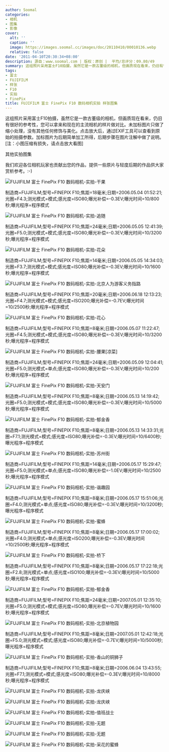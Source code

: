 ```yaml
---
author: Soomal
categories:
- 相机
- 图集
- 影像
cover:
  alt: ''
  caption: ''
  image: https://images.soomal.cc/images/doc/20110410/00010136.webp
  relative: false
date: '2011-04-10T20:30:34+08:00'
description: 源自：www.soomal.com | 版权：原创 |  平均/总评分：09.80/49
summary: 这组照片采用富士F10拍摄，虽然它是一款古董级的相机，但画质现在看来，仍旧有很好的参考性，您可以拿来和现在的主流相机的样片做对比。未加标图片只做了缩小处理，没有其他任何修饰与美化。点击放大后，通过EXIF工具可以查看到原始的拍摄参数。加标图片为后期简单加工所得，后期步骤在图片注解中做了说明。[注：小图压缩有损失，请点击放大看图]
tags:
- 富士
- FUJIFILM
- 样张
- F10
- 实拍
- FinePix
title: FUJIFILM 富士 FinePix F10 数码相机实拍 样张图集
---
```


这组照片采用富士F10拍摄，虽然它是一款古董级的相机，但画质现在看来，仍旧有很好的参考性，您可以拿来和现在的主流相机的样片做对比。未加标图片只做了缩小处理，没有其他任何修饰与美化。点击放大后，通过EXIF工具可以查看到原始的拍摄参数。加标图片为后期简单加工所得，后期步骤在图片注解中做了说明。[注：小图压缩有损失，请点击放大看图]



其他实拍图集




















 



我们欢迎各位相机玩家也贡献出您的作品，提供一些原片与轻度后期的作品供大家赏析参考。:-)



![FUJIFILM 富士 FinePix F10 数码相机-实拍-干果](https://images.soomal.cc/images/doc/20110410/00010132.webp)

制造商=FUJIFILM;型号=FINEPIX F10;焦距=18毫米;日期=2006.05.04 01:52:21;光圈=F4.3;测光模式=模式;感光度=ISO80;曝光补偿=-0.3EV;曝光时间=10/800秒;曝光程序=程序模式



![FUJIFILM 富士 FinePix F10 数码相机-实拍-追随](https://images.soomal.cc/images/doc/20110410/00010133.webp)

制造商=FUJIFILM;型号=FINEPIX F10;焦距=24毫米;日期=2006.05.05 12:41:39;光圈=F5.0;测光模式=模式;感光度=ISO80;曝光补偿=-0.3EV;曝光时间=10/3200秒;曝光程序=程序模式



![FUJIFILM 富士 FinePix F10 数码相机-实拍-花朵](https://images.soomal.cc/images/doc/20110410/00010134.webp)

制造商=FUJIFILM;型号=FINEPIX F10;焦距=14毫米;日期=2006.05.05 14:34:03;光圈=F3.7;测光模式=模式;感光度=ISO80;曝光补偿=-0.3EV;曝光时间=10/1600秒;曝光程序=程序模式



![FUJIFILM 富士 FinePix F10 数码相机-实拍-北京人为游客义务指路](https://images.soomal.cc/images/doc/20110410/00010135.webp)

制造商=FUJIFILM;型号=FINEPIX F10;焦距=20毫米;日期=2006.06.18 12:13:23;光圈=F4.7;测光模式=模式;感光度=ISO200;曝光补偿=-0.7EV;曝光时间=10/2500秒;曝光程序=程序模式



![FUJIFILM 富士 FinePix F10 数码相机-实拍-花心](https://images.soomal.cc/images/doc/20110410/00010136.webp)

制造商=FUJIFILM;型号=FINEPIX F10;焦距=8毫米;日期=2006.05.07 11:22:47;光圈=F4.5;测光模式=模式;感光度=ISO80;曝光补偿=-0.3EV;曝光时间=10/3200秒;曝光程序=程序模式



![FUJIFILM 富士 FinePix F10 数码相机-实拍-腰果[凉菜]](https://images.soomal.cc/images/doc/20110410/00010137.webp)

制造商=FUJIFILM;型号=FINEPIX F10;焦距=24毫米;日期=2006.05.09 12:04:41;光圈=F5.0;测光模式=单点;感光度=ISO80;曝光补偿=-0.3EV;曝光时间=10/200秒;曝光程序=程序模式



![FUJIFILM 富士 FinePix F10 数码相机-实拍-天安门](https://images.soomal.cc/images/doc/20110410/00010138.webp)

制造商=FUJIFILM;型号=FINEPIX F10;焦距=8毫米;日期=2006.05.13 14:19:42;光圈=F5.0;测光模式=模式;感光度=ISO80;曝光补偿=-0.3EV;曝光时间=10/5000秒;曝光程序=程序模式



![FUJIFILM 富士 FinePix F10 数码相机-实拍-郁金香](https://images.soomal.cc/images/doc/20110410/00010139.webp)

制造商=FUJIFILM;型号=FINEPIX F10;焦距=8毫米;日期=2006.05.13 14:33:31;光圈=F7.1;测光模式=模式;感光度=ISO80;曝光补偿=-0.3EV;曝光时间=10/6400秒;曝光程序=程序模式



![FUJIFILM 富士 FinePix F10 数码相机-实拍-苏州街](https://images.soomal.cc/images/doc/20110410/00010140.webp)

制造商=FUJIFILM;型号=FINEPIX F10;焦距=14毫米;日期=2006.05.17 15:29:47;光圈=F5.0;测光模式=单点;感光度=ISO80;曝光补偿=-1.0EV;曝光时间=10/2500秒;曝光程序=程序模式



![FUJIFILM 富士 FinePix F10 数码相机-实拍-谐趣园](https://images.soomal.cc/images/doc/20110410/00010141.webp)

制造商=FUJIFILM;型号=FINEPIX F10;焦距=8毫米;日期=2006.05.17 15:51:06;光圈=F4.0;测光模式=单点;感光度=ISO80;曝光补偿=-0.3EV;曝光时间=10/3200秒;曝光程序=程序模式



![FUJIFILM 富士 FinePix F10 数码相机-实拍-蜜蜂](https://images.soomal.cc/images/doc/20110410/00010142.webp)

制造商=FUJIFILM;型号=FINEPIX F10;焦距=8毫米;日期=2006.05.17 17:00:02;光圈=F4.0;测光模式=单点;感光度=ISO200;曝光补偿=-0.3EV;曝光时间=10/2500秒;曝光程序=程序模式



![FUJIFILM 富士 FinePix F10 数码相机-实拍-桥下](https://images.soomal.cc/images/doc/20110410/00010143.webp)

制造商=FUJIFILM;型号=FINEPIX F10;焦距=8毫米;日期=2006.05.17 17:22:18;光圈=F2.8;测光模式=单点;感光度=ISO100;曝光补偿=-0.3EV;曝光时间=10/5000秒;曝光程序=程序模式



![FUJIFILM 富士 FinePix F10 数码相机-实拍-郁金香](https://images.soomal.cc/images/doc/20110410/00010144.webp)

制造商=FUJIFILM;型号=FINEPIX F10;焦距=24毫米;日期=2007.05.01 12:35:10;光圈=F5.0;测光模式=模式;感光度=ISO80;曝光补偿=-0.7EV;曝光时间=10/1600秒;曝光程序=程序模式



![FUJIFILM 富士 FinePix F10 数码相机-实拍-北京植物园](https://images.soomal.cc/images/doc/20110410/00010145.webp)

制造商=FUJIFILM;型号=FINEPIX F10;焦距=8毫米;日期=2007.05.01 12:42:18;光圈=F5.0;测光模式=模式;感光度=ISO80;曝光补偿=-0.7EV;曝光时间=10/5000秒;曝光程序=程序模式



![FUJIFILM 富士 FinePix F10 数码相机-实拍-香山的铜狮子](https://images.soomal.cc/images/doc/20110410/00010146.webp)

制造商=FUJIFILM;型号=FINEPIX F10;焦距=8毫米;日期=2006.06.04 13:43:55;光圈=F7.1;测光模式=模式;感光度=ISO80;曝光补偿=-0.3EV;曝光时间=10/8000秒;曝光程序=程序模式



![FUJIFILM 富士 FinePix F10 数码相机-实拍-龙庆峡](https://images.soomal.cc/images/doc/20110410/00010147.webp)



![FUJIFILM 富士 FinePix F10 数码相机-实拍-龙庆峡](https://images.soomal.cc/images/doc/20110410/00010148.webp)



![FUJIFILM 富士 FinePix F10 数码相机-实拍-值班战士](https://images.soomal.cc/images/doc/20110410/00010149.webp)



![FUJIFILM 富士 FinePix F10 数码相机-实拍-无题](https://images.soomal.cc/images/doc/20110410/00010150.webp)



![FUJIFILM 富士 FinePix F10 数码相机-实拍-无题](https://images.soomal.cc/images/doc/20110410/00010151.webp)



![FUJIFILM 富士 FinePix F10 数码相机-实拍-采花的蜜蜂](https://images.soomal.cc/images/doc/20110410/00010152.webp)